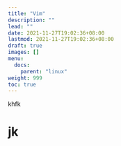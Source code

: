 ```yaml
---
title: "Vim"
description: ""
lead: ""
date: 2021-11-27T19:02:36+08:00
lastmod: 2021-11-27T19:02:36+08:00
draft: true
images: []
menu: 
  docs:
    parent: "linux"
weight: 999
toc: true
---
```


khfk
# jk
